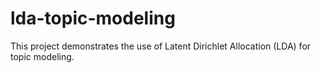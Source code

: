 # lda-topic-modeling
This project demonstrates the use of Latent Dirichlet Allocation (LDA) for topic modeling.

